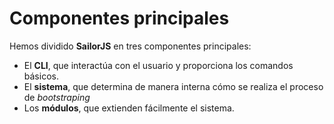 # Componentes principales

Hemos dividido **SailorJS** en tres componentes principales:

* El **CLI**, que interactúa con el usuario y proporciona los comandos básicos.
* El **sistema**, que determina de manera interna cómo se realiza el proceso de *bootstraping*
* Los **módulos**, que extienden fácilmente el sistema.
